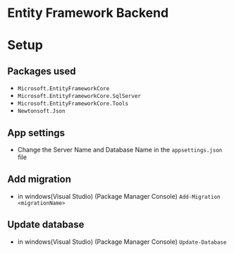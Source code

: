 # Entity Framework Backend
# Setup
## Packages used
- `Microsoft.EntityFrameworkCore`
- `Microsoft.EntityFrameworkCore.SqlServer`
- `Microsoft.EntityFrameworkCore.Tools`
- `Newtonsoft.Json`
## App settings
- Change the Server Name and Database Name in the `appsettings.json` file
## Add migration 
-   in windows(Visual Studio) (Package Manager Console) `Add-Migration <migrationName>`

## Update database 
-   in windows(Visual Studio) (Package Manager Console) `Update-Database`
